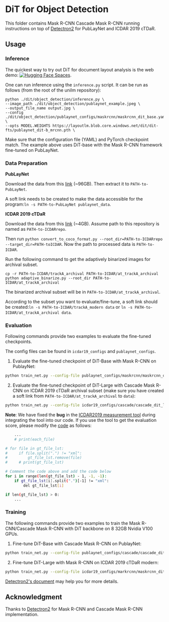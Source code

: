 # DiT for Object Detection

This folder contains Mask R-CNN Cascade Mask R-CNN running instructions on top of [Detectron2](https://github.com/facebookresearch/detectron2) for PubLayNet and ICDAR 2019 cTDaR.

## Usage

### Inference

The quickest way to try out DiT for document layout analysis is the web demo: [![Hugging Face Spaces](https://img.shields.io/badge/%F0%9F%A4%97%20Hugging%20Face-Spaces-blue)](https://huggingface.co/spaces/nielsr/dit-document-layout-analysis).

One can run inference using the `inference.py` script. It can be run as follows (from the root of the unilm repository):

```
python ./dit/object_detection/inference.py \
--image_path ./dit/object_detection/publaynet_example.jpeg \
--output_file_name output.jpg \
--config ./dit/object_detection/publaynet_configs/maskrcnn/maskrcnn_dit_base.yaml \
--opts MODEL.WEIGHTS https://layoutlm.blob.core.windows.net/dit/dit-fts/publaynet_dit-b_mrcnn.pth \
```

Make sure that the configuration file (YAML) and PyTorch checkpoint match. The example above uses DiT-base with the Mask R-CNN framework fine-tuned on PubLayNet.

### Data Preparation

**PubLayNet**

Download the data from this [link](https://dax-cdn.cdn.appdomain.cloud/dax-publaynet/1.0.0/publaynet.tar.gz?_ga=2.218138265.1825957955.1646384196-1495010506.1633610665) (~96GB). Then extract it to `PATH-to-PubLayNet`.

A soft link needs to be created to make the data accessible for the program:`ln -s PATH-to-PubLayNet publaynet_data`.

**ICDAR 2019 cTDaR**

Download the data from this [link](https://github.com/cndplab-founder/ICDAR2019_cTDaR) (~4GB). Assume path to this repository is named as `PATH-to-ICDARrepo`.

Then run `python convert_to_coco_format.py --root_dir=PATH-to-ICDARrepo --target_dir=PATH-toICDAR`. Now the path to processed data is `PATH-to-ICDAR`.

Run the following command to get the adaptively binarized images for archival subset.

```
cp -r PATH-to-ICDAR/trackA_archival PATH-to-ICDAR/at_trackA_archival
python adaptive_binarize.py --root_dir PATH-to-ICDAR/at_trackA_archival
```

The binarized archival subset will be in `PATH-to-ICDAR/at_trackA_archival`.

According to the subset you want to evaluate/fine-tune, a soft link should be created:`ln -s PATH-to-ICDAR/trackA_modern data` or `ln -s PATH-to-ICDAR/at_trackA_archival data`.

### Evaluation

Following commands provide two examples to evaluate the fine-tuned checkpoints.

The config files can be found in `icdar19_configs` and `publaynet_configs`.

1) Evaluate the fine-tuned checkpoint of DiT-Base with Mask R-CNN on PublayNet:
```bash
python train_net.py --config-file publaynet_configs/maskrcnn/maskrcnn_dit_base.yaml --eval-only --num-gpus 8 MODEL.WEIGHTS <finetuned_checkpoint_file_path or link> OUTPUT_DIR <your_output_dir> 
``` 

2) Evaluate the fine-tuned checkpoint of DiT-Large with Cascade Mask R-CNN on ICDAR 2019 cTDaR archival subset (make sure you have created a soft link from `PATH-to-ICDAR/at_trackA_archival` to `data`):
```bash
python train_net.py --config-file icdar19_configs/cascade/cascade_dit_large.yaml --eval-only --num-gpus 8 MODEL.WEIGHTS <finetuned_checkpoint_file_path or link> OUTPUT_DIR <your_output_dir> 
```

**Note**: We have fixed the **bug** in the [ICDAR2019 measurement tool](https://github.com/cndplab-founder/ctdar_measurement_tool) during integrating the tool into our code. If you use the tool to get the evaluation score, please modify the [code](https://github.com/cndplab-founder/ctdar_measurement_tool/blob/738456d3164a838ffaeefe7d1b5e64f3a4368a0e/evaluate.py#L146
) as follows:
```bash
    ...
    # print(each_file)

# for file in gt_file_lst:
#     if file.split(".") != "xml":
#         gt_file_lst.remove(file)
#     # print(gt_file_lst)

# Comment the code above and add the code below
for i in range(len(gt_file_lst) - 1, -1, -1):
    if gt_file_lst[i].split(".")[-1] != "xml":
        del gt_file_lst[i]

if len(gt_file_lst) > 0:
    ...
```

### Training
The following commands provide two examples to train the Mask R-CNN/Cascade Mask R-CNN with DiT backbone on 8 32GB Nvidia V100 GPUs.

1) Fine-tune DiT-Base with Cascade Mask R-CNN on PublayNet:
```bash
python train_net.py --config-file publaynet_configs/cascade/cascade_dit_base.yaml --num-gpus 8 MODEL.WEIGHTS <DiT-Base_file_path or link> OUTPUT_DIR <your_output_dir> 
``` 


2) Fine-tune DiT-Large with Mask R-CNN on ICDAR 2019 cTDaR modern:
```bash
python train_net.py --config-file icdar19_configs/markrcnn/maskrcnn_dit_large.yaml --num-gpus 8 MODEL.WEIGHTS <DiT-Large_file_path or link> OUTPUT_DIR <your_output_dir> 
``` 



[Detectron2's document](https://detectron2.readthedocs.io/en/latest/tutorials/getting_started.html) may help you for more details.


## Acknowledgment
Thanks to [Detectron2](https://github.com/facebookresearch/detectron2) for Mask R-CNN and Cascade Mask R-CNN implementation.
